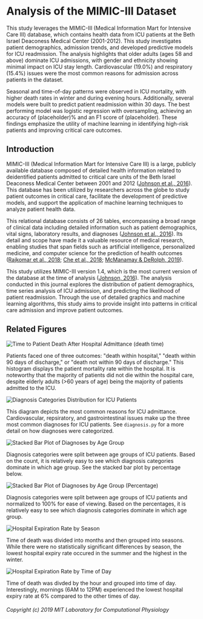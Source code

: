 # Analysis of the MIMIC-III Dataset

This study leverages the MIMIC-III (Medical Information Mart for Intensive Care III) database, which contains health data from ICU patients at the Beth Israel Deaconess Medical Center (2001-2012). This study investigates patient demographics, admission trends, and developed predictive models for ICU readmission. The analysis highlights that older adults (ages 58 and above) dominate ICU admissions, with gender and ethnicity showing minimal impact on ICU stay length. Cardiovascular (19.0%) and respiratory (15.4%) issues were the most common reasons for admission across patients in the dataset.

Seasonal and time-of-day patterns were observed in ICU mortality, with higher death rates in winter and during evening hours. Additionally, several models were built to predict patient readmission within 30 days. The best performing model was logistic regression with oversampling, achieving an accuracy of (placeholder)% and an F1 score of (placeholder). These findings emphasize the utility of machine learning in identifying high-risk patients and improving critical care outcomes.

## Introduction

MIMIC-III (Medical Information Mart for Intensive Care III) is a large, publicly available database composed of detailed health information related to deidentified patients admitted to critical care units of the Beth Israel Deaconess Medical Center between 2001 and 2012 ([Johnson et al., 2016](https://www.ncbi.nlm.nih.gov/pmc/articles/PMC4878278/)). This database has been utilized by researchers across the globe to study patient outcomes in critical care, facilitate the development of predictive models, and support the application of machine learning techniques to analyze patient health data.

This relational database consists of 26 tables, encompassing a broad range of clinical data including detailed information such as patient demographics, vital signs, laboratory results, and diagnoses ([Johnson et al., 2016](https://www.ncbi.nlm.nih.gov/pmc/articles/PMC4878278/)). Its detail and scope have made it a valuable resource of medical research, enabling studies that span fields such as artificial intelligence, personalized medicine, and computer science for the prediction of health outcomes ([Rajkomar et al., 2018](https://www.nature.com/articles/s41746-018-0029-1); [Che et al., 2018](https://www.nature.com/articles/s41598-018-24271-9); [McManamay & DeRolph, 2019](https://www.nature.com/articles/sdata201917)).

This study utilizes MIMIC-III version 1.4, which is the most current version of the database at the time of analysis ([Johnson, 2016](https://doi.org/10.13026/C2XW26)). The analysis conducted in this journal explores the distribution of patient demographics, time series analysis of ICU admission, and predicting the likelihood of patient readmission. Through the use of detailed graphics and machine learning algorithms, this study aims to provide insight into patterns in critical care admission and improve patient outcomes.

## Related Figures
![Time to Patient Death After Hospital Admittance (death time)](https://github.com/user-attachments/assets/167dcd6c-cd41-4e83-9f5f-af330c3093aa)

Patients faced one of three outcomes: "death within hospital," "death within 90 days of discharge," or "death not within 90 days of discharge." This histogram displays the patient mortality rate within the hospital. It is noteworthy that the majority of patients did not die within the hospital care, despite elderly adults (>60 years of age) being the majority of patients admitted to the ICU.

![Diagnosis Categories Distribution for ICU Patients](https://github.com/user-attachments/assets/44ce069f-f22f-445e-8124-6c7aa2b02dcb)

This diagram depicts the most common reasons for ICU admittance. Cardiovascular, repsiratory, and gastrointestinal issues make up the three most common diagnoses for ICU patients. See `diagnosis.py` for a more detail on how diagnoses were categorized.

![Stacked Bar Plot of Diagnoses by Age Group](https://github.com/user-attachments/assets/d370c475-dfe3-4206-8582-4558f0c4c43a)

Diagnosis categories were split between age groups of ICU patients. Based on the count, it is relatively easy to see which diagnosis categories dominate in which age group. See the stacked bar plot by percentage below.

![Stacked Bar Plot of Diagnoses by Age Group (Percentage)](https://github.com/user-attachments/assets/ffef2fcc-96ea-44bf-a480-b72ac5699a29)

Diagnosis categories were split between age groups of ICU patients and normalized to 100% for ease of viewing. Based on the percentages, it is relatively easy to see which diagnosis categories dominate in which age group.

![Hospital Expiration Rate by Season](https://github.com/user-attachments/assets/723cc9b9-22ac-4dcd-9b74-81b5d6c78de7)

Time of death was divided into months and then grouped into seasons. While there were no statistically significant differences by season, the lowest hospital expiry rate occured in the summer and the highest in the winter.

![Hospital Expiration Rate by Time of Day](https://github.com/user-attachments/assets/2950d0b2-af5e-44ca-aa68-ee2d172de906)

Time of death was divded by the hour and grouped into time of day. Interestingly, mornings (6AM to 12PM) experienced the lowest hospital expiry rate at 6% compared to the other times of day.

###### Copyright (c) 2019 MIT Laboratory for Computational Physiology
